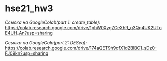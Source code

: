 # hse21_hw3

*Ссылка на GoogleColab(part 1: create_table):* https://colab.research.google.com/drive/1phW0XygZCeXhR_q3Qq4UK2UToE4UH_An?usp=sharing

*Ссылка на GoogleCola(part 2: DESeq):* https://colab.research.google.com/drive/174aQET9h9qfX1d2BlBC1_sDz0-FJ09kn?usp=sharing
